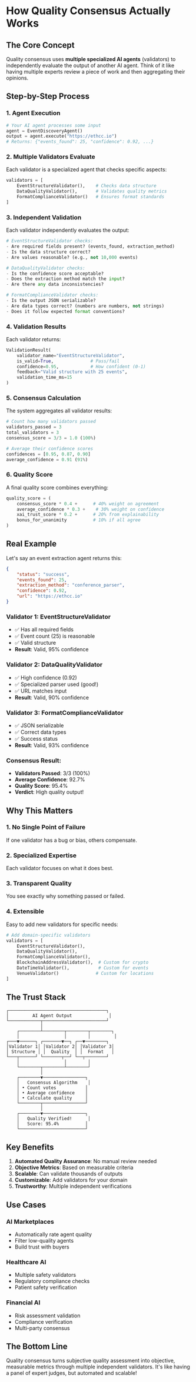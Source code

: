 # How Quality Consensus Actually Works

## The Core Concept

Quality consensus uses **multiple specialized AI agents** (validators) to independently evaluate the output of another AI agent. Think of it like having multiple experts review a piece of work and then aggregating their opinions.

## Step-by-Step Process

### 1. Agent Execution
```python
# Your AI agent processes some input
agent = EventDiscoveryAgent()
output = agent.execute("https://ethcc.io")
# Returns: {"events_found": 25, "confidence": 0.92, ...}
```

### 2. Multiple Validators Evaluate
Each validator is a specialized agent that checks specific aspects:

```python
validators = [
    EventStructureValidator(),    # Checks data structure
    DataQualityValidator(),       # Validates quality metrics
    FormatComplianceValidator()   # Ensures format standards
]
```

### 3. Independent Validation
Each validator independently evaluates the output:

```python
# EventStructureValidator checks:
- Are required fields present? (events_found, extraction_method)
- Is the data structure correct?
- Are values reasonable? (e.g., not 10,000 events)

# DataQualityValidator checks:
- Is the confidence score acceptable?
- Does the extraction method match the input?
- Are there any data inconsistencies?

# FormatComplianceValidator checks:
- Is the output JSON serializable?
- Are data types correct? (numbers are numbers, not strings)
- Does it follow expected format conventions?
```

### 4. Validation Results
Each validator returns:
```python
ValidationResult(
    validator_name="EventStructureValidator",
    is_valid=True,              # Pass/fail
    confidence=0.95,            # How confident (0-1)
    feedback="Valid structure with 25 events",
    validation_time_ms=15
)
```

### 5. Consensus Calculation
The system aggregates all validator results:

```python
# Count how many validators passed
validators_passed = 3
total_validators = 3
consensus_score = 3/3 = 1.0 (100%)

# Average their confidence scores
confidences = [0.95, 0.87, 0.90]
average_confidence = 0.91 (91%)
```

### 6. Quality Score
A final quality score combines everything:
```python
quality_score = (
    consensus_score * 0.4 +      # 40% weight on agreement
    average_confidence * 0.3 +    # 30% weight on confidence
    xai_trust_score * 0.2 +      # 20% from explainability
    bonus_for_unanimity          # 10% if all agree
)
```

## Real Example

Let's say an event extraction agent returns this:
```json
{
    "status": "success",
    "events_found": 25,
    "extraction_method": "conference_parser",
    "confidence": 0.92,
    "url": "https://ethcc.io"
}
```

### Validator 1: EventStructureValidator
- ✅ Has all required fields
- ✅ Event count (25) is reasonable
- ✅ Valid structure
- **Result**: Valid, 95% confidence

### Validator 2: DataQualityValidator
- ✅ High confidence (0.92)
- ✅ Specialized parser used (good!)
- ✅ URL matches input
- **Result**: Valid, 90% confidence

### Validator 3: FormatComplianceValidator
- ✅ JSON serializable
- ✅ Correct data types
- ✅ Success status
- **Result**: Valid, 93% confidence

### Consensus Result:
- **Validators Passed**: 3/3 (100%)
- **Average Confidence**: 92.7%
- **Quality Score**: 95.4%
- **Verdict**: High quality output!

## Why This Matters

### 1. **No Single Point of Failure**
If one validator has a bug or bias, others compensate.

### 2. **Specialized Expertise**
Each validator focuses on what it does best.

### 3. **Transparent Quality**
You see exactly why something passed or failed.

### 4. **Extensible**
Easy to add new validators for specific needs:
```python
# Add domain-specific validators
validators = [
    EventStructureValidator(),
    DataQualityValidator(),
    FormatComplianceValidator(),
    BlockchainAddressValidator(),  # Custom for crypto
    DateTimeValidator(),           # Custom for events
    VenueValidator()              # Custom for locations
]
```

## The Trust Stack

```
┌─────────────────────────────────────┐
│         AI Agent Output              │
└────────────┬────────────────────────┘
             │
    ┌────────┴────────┬────────┬────────┐
    │                 │        │         │
┌───▼──────┐ ┌───────▼──┐ ┌──▼────────┐
│Validator 1│ │Validator 2│ │Validator 3│
│ Structure │ │  Quality  │ │  Format   │
└───┬──────┘ └───────┬──┘ └──┬────────┘
    │                 │        │
    └────────┬────────┴────────┘
             │
    ┌────────▼────────────────┐
    │   Consensus Algorithm    │
    │ • Count votes           │
    │ • Average confidence    │
    │ • Calculate quality     │
    └────────┬────────────────┘
             │
    ┌────────▼────────────────┐
    │   Quality Verified!      │
    │   Score: 95.4%          │
    └─────────────────────────┘
```

## Key Benefits

1. **Automated Quality Assurance**: No manual review needed
2. **Objective Metrics**: Based on measurable criteria
3. **Scalable**: Can validate thousands of outputs
4. **Customizable**: Add validators for your domain
5. **Trustworthy**: Multiple independent verifications

## Use Cases

### AI Marketplaces
- Automatically rate agent quality
- Filter low-quality agents
- Build trust with buyers

### Healthcare AI
- Multiple safety validators
- Regulatory compliance checks
- Patient safety verification

### Financial AI
- Risk assessment validation
- Compliance verification
- Multi-party consensus

## The Bottom Line

Quality consensus turns subjective quality assessment into objective, measurable metrics through multiple independent validators. It's like having a panel of expert judges, but automated and scalable!
